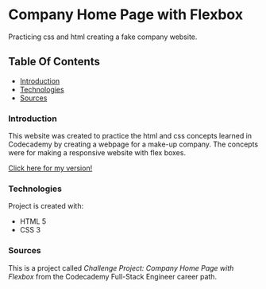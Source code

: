# Company Home Page with Flexbox

Practicing css and html creating a fake company website. 

## Table Of Contents
* [Introduction](#Introduction)
* [Technologies](#Technologies)
* [Sources](#Sources)

### Introduction

This website was created to practice the html and css concepts learned in Codecademy by creating a webpage for a make-up company. The concepts were for making a responsive website with flex boxes. 

[Click here for my version!](https://jamzzy.github.io/company-homepage-flexbox/)

### Technologies
Project is created with:
* HTML 5
* CSS 3

### Sources
This is a project called *Challenge Project: Company Home Page with Flexbox* from the Codecademy Full-Stack Engineer career path.